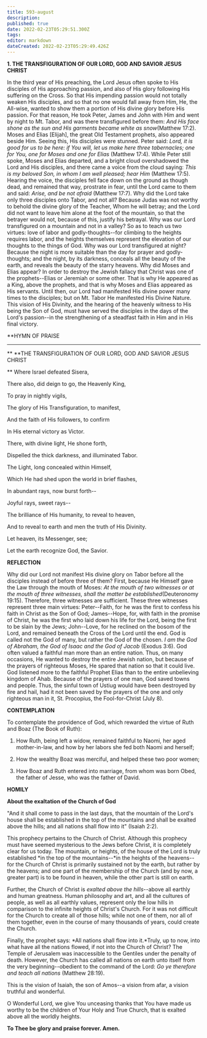 ```yaml
---
title: 593-august
description: 
published: true
date: 2022-02-23T05:29:51.300Z
tags: 
editor: markdown
dateCreated: 2022-02-23T05:29:49.426Z
---
```



**1. THE TRANSFIGURATION OF OUR LORD, GOD AND SAVIOR JESUS CHRIST**

In the third year of His preaching, the Lord Jesus often spoke to His disciples of His approaching passion, and also of His glory following His suffering on the Cross. So that His impending passion would not totally weaken His disciples, and so that no one would fall away from Him, He, the All-wise, wanted to show them a portion of His divine glory before His passion. For that reason, He took Peter, James and John with Him and went by night to Mt. Tabor, and was there transfigured before them: *And His face shone as the sun and His garments became white as snow*(Matthew 17:2). Moses and Elias [Elijah], the great Old Testament prophets, also appeared beside Him. Seeing this, His disciples were stunned. Peter said: *Lord, it is good for us to be here: if You will, let us make here three tabernacles; one for You, one for Moses and one for Elias* (Matthew 17:4). While Peter still spoke, Moses and Elias departed, and a bright cloud overshadowed the Lord and His disciples, and there came a voice from the cloud saying: *This is my beloved Son, in whom I am well pleased; hear Him* (Matthew 17:5). Hearing the voice, the disciples fell face down on the ground as though dead, and remained that way, prostrate in fear, until the Lord came to them and said: *Arise, and be not afraid* (Matthew 17:7). Why did the Lord take only three disciples onto Tabor, and not all? Because Judas was not worthy to behold the divine glory of the Teacher, Whom he will betray; and the Lord did not want to leave him alone at the foot of the mountain, so that the betrayer would not, because of this, justify his betrayal. Why was our Lord transfigured on a mountain and not in a valley? So as to teach us two virtues: love of labor and godly-thoughts--for climbing to the heights requires labor, and the heights themselves represent the elevation of our thoughts to the things of God. Why was our Lord transfigured at night? Because the night is more suitable than the day for prayer and godly-thoughts; and the night, by its darkness, conceals all the beauty of the earth, and reveals the beauty of the starry heavens. Why did Moses and Elias appear? In order to destroy the Jewish fallacy that Christ was one of the prophets--Elias or Jeremiah or some other. That is why He appeared as a King, above the prophets, and that is why Moses and Elias appeared as His servants. Until then, our Lord had manifested His divine power many times to the disciples; but on Mt. Tabor He manifested His Divine Nature. This vision of His Divinity, and the hearing of the heavenly witness to His being the Son of God, must have served the disciples in the days of the Lord's passion--in the strengthening of a steadfast faith in Him and in His final victory.


**HYMN OF PRAISE
**** 
**
**THE TRANSFIGURATION OF OUR LORD, GOD AND SAVIOR JESUS CHRIST
 
**
Where Israel defeated Sisera,
 

There also, did deign to go, the Heavenly King,
 

To pray in nightly vigils,
 

The glory of His Transfiguration, to manifest,
 

And the faith of His followers, to confirm
 

In His eternal victory as Victor.
 

There, with divine light, He shone forth,
 

Dispelled the thick darkness, and illuminated Tabor.
 

The Light, long concealed within Himself,


Which He had shed upon the world in brief flashes,
 

In abundant rays, now burst forth--
 

Joyful rays, sweet rays--
 

The brilliance of His humanity, to reveal to heaven,
 

And to reveal to earth and men the truth of His Divinity.
 

Let heaven, its Messenger, see;
 

Let the earth recognize God, the Savior.
 

**REFLECTION**

Why did our Lord not manifest His divine glory on Tabor before all the disciples instead of before three of them? First, because He Himself gave the Law through the mouth of Moses: *At the mouth of two witnesses or at the mouth of three witnesses, shall the matter be established*(Deuteronomy 19:15). Therefore, three witnesses are sufficient. These three witnesses represent three main virtues: Peter--Faith, for he was the first to confess his faith in Christ as the Son of God; James--Hope, for, with faith in the promise of Christ, he was the first who laid down his life for the Lord, being the first to be slain by the Jews; John--Love, for he reclined on the bosom of the Lord, and remained beneath the Cross of the Lord until the end. God is called not the God of many, but rather the God of the chosen. *I am the God of Abraham, the God of Isaac and the God of Jacob* (Exodus 3:6). God often valued a faithful man more than an entire nation. Thus, on many occasions, He wanted to destroy the entire Jewish nation, but because of the prayers of righteous Moses, He spared that nation so that it could live. God listened more to the faithful Prophet Elias than to the entire unbelieving kingdom of Ahab. Because of the prayers of one man, God saved towns and people. Thus, the sinful town of Ustiug would have been destroyed by fire and hail, had it not been saved by the prayers of the one and only righteous man in it, St. Procopius, the Fool-for-Christ (July 8).


**CONTEMPLATION**


To contemplate the providence of God, which rewarded the virtue of Ruth and Boaz (The Book of Ruth):

1.  How Ruth, being left a widow, remained faithful to Naomi, her aged mother-in-law, and how by her labors she fed both Naomi and herself;

1.  How the wealthy Boaz was merciful, and helped these two poor women;

1.  How Boaz and Ruth entered into marriage, from whom was born Obed, the father of Jesse, who was the father of David.


**HOMILY**


**About the exaltation of the Church of God**

"And it shall come to pass in the last days, that the mountain of the Lord's house shall be established in the top of the mountains and shall be exalted above the hills; and all nations shall flow into it" (Isaiah 2:2).

This prophecy pertains to the Church of Christ. Although this prophecy must have seemed mysterious to the Jews before Christ, it is completely clear for us today. The mountain, or heights, of the house of the Lord is truly established *in the top of the mountains--*in the heights of the heavens--for the Church of Christ is primarily sustained not by the earth, but rather by the heavens; and one part of the membership of the Church (and by now, a greater part) is to be found in heaven, while the other part is still on earth.

Further, the Church of Christ is *exalted above the hills*--above all earthly and human greatness. Human philosophy and art, and all the cultures of people, as well as all earthly values, represent only the low hills in comparison to the infinite heights of Christ's Church. For it was not difficult for the Church to create all of those hills; while not one of them, nor all of them together, even in the course of many thousands of years, could create the Church.

Finally, the prophet says: *All nations shall flow into it.*Truly, up to now, into what have all the nations flowed, if not into the Church of Christ? The Temple of Jerusalem was inaccessible to the Gentiles under the penalty of death. However, the Church has called all nations on earth unto itself from the very beginning--obedient to the command of the Lord: *Go ye therefore and teach all nations* (Matthew 28:19).

This is the vision of Isaiah, the son of Amos--a vision from afar, a vision truthful and wonderful.

O Wonderful Lord, we give You unceasing thanks that You have made us worthy to be the children of Your Holy and True Church, that is exalted above all the worldly heights.

**To Thee be glory and praise forever. Amen.**
